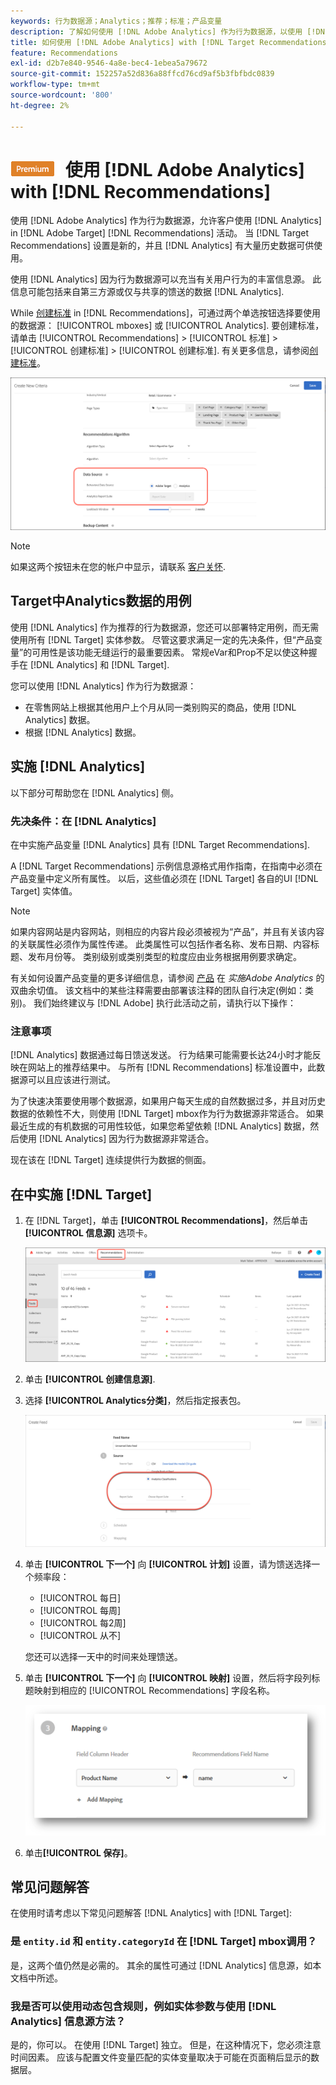 ```yaml
---
keywords: 行为数据源；Analytics；推荐；标准；产品变量
description: 了解如何使用 [!DNL Adobe Analytics] 作为行为数据源，以使用 [!DNL Analytics] in [!DNL Target Recommendations].
title: 如何使用 [!DNL Adobe Analytics] with [!DNL Target Recommendations]?
feature: Recommendations
exl-id: d2b7e840-9546-4a8e-bec4-1ebea5a79672
source-git-commit: 152257a52d836a88ffcd76cd9af5b3fbfbdc0839
workflow-type: tm+mt
source-wordcount: '800'
ht-degree: 2%

---
```


# ![PREMIUM](/help/main/assets/premium.png) 使用 [!DNL Adobe Analytics] with [!DNL Recommendations]

使用 [!DNL Adobe Analytics] 作为行为数据源，允许客户使用 [!DNL Analytics] in [!DNL Adobe Target] [!DNL Recommendations] 活动。 当 [!DNL Target Recommendations] 设置是新的，并且 [!DNL Analytics] 有大量历史数据可供使用。

使用 [!DNL Analytics] 因为行为数据源可以充当有关用户行为的丰富信息源。 此信息可能包括来自第三方源或仅与共享的馈送的数据 [!DNL Analytics].

While [创建标准](/help/main/c-recommendations/c-algorithms/create-new-algorithm.md) in [!DNL Recommendations]，可通过两个单选按钮选择要使用的数据源： [!UICONTROL mboxes] 或 [!UICONTROL Analytics]. 要创建标准，请单击 [!UICONTROL Recommendations] > [!UICONTROL 标准] > [!UICONTROL 创建标准] > [!UICONTROL 创建标准]. 有关更多信息，请参阅[创建标准](/help/main/c-recommendations/c-algorithms/create-new-algorithm.md)。

![行为数据源按钮](assets/behavioral-data-source.png)

>[!NOTE]
>
>如果这两个按钮未在您的帐户中显示，请联系 [客户关怀](/help/main/cmp-resources-and-contact-information.md#reference_ACA3391A00EF467B87930A450050077C).

## Target中Analytics数据的用例

使用 [!DNL Analytics] 作为推荐的行为数据源，您还可以部署特定用例，而无需使用所有 [!DNL Target] 实体参数。 尽管这要求满足一定的先决条件，但“产品变量”的可用性是该功能无缝运行的最重要因素。 常规eVar和Prop不足以使这种握手在 [!DNL Analytics] 和 [!DNL Target].

您可以使用 [!DNL Analytics] 作为行为数据源：

* 在零售网站上根据其他用户上个月从同一类别购买的商品，使用 [!DNL Analytics] 数据。
* 根据 [!DNL Analytics] 数据。

## 实施 [!DNL Analytics]

以下部分可帮助您在 [!DNL Analytics] 侧。

### 先决条件：在 [!DNL Analytics]

在中实施产品变量 [!DNL Analytics] 具有 [!DNL Target Recommendations].

A [!DNL Target Recommendations] 示例信息源格式用作指南，在指南中必须在产品变量中定义所有属性。 以后，这些值必须在 [!DNL Target] 各自的UI [!DNL Target] 实体值。

>[!NOTE]
>
>如果内容网站是内容网站，则相应的内容片段必须被视为“产品”，并且有关该内容的关联属性必须作为属性传递。 此类属性可以包括作者名称、发布日期、内容标题、发布月份等。 类别级别或类别类型的粒度应由业务根据用例要求确定。

有关如何设置产品变量的更多详细信息，请参阅 [产品](https://experienceleague.adobe.com/docs/analytics/implementation/vars/page-vars/products.html) 在 *实施Adobe Analytics* 的双曲余切值。 该文档中的某些注释需要由部署该注释的团队自行决定(例如：类别)。 我们始终建议与 [!DNL Adobe] 执行此活动之前，请执行以下操作：

### 注意事项

[!DNL Analytics] 数据通过每日馈送发送。 行为结果可能需要长达24小时才能反映在网站上的推荐结果中。 与所有 [!DNL Recommendations] 标准设置中，此数据源可以且应该进行测试。

为了快速决策要使用哪个数据源，如果用户每天生成的自然数据过多，并且对历史数据的依赖性不大，则使用 [!DNL Target] mbox作为行为数据源非常适合。 如果最近生成的有机数据的可用性较低，如果您希望依赖 [!DNL Analytics] 数据，然后使用 [!DNL Analytics] 因为行为数据源非常适合。

现在该在 [!DNL Target] 连续提供行为数据的侧面。

## 在中实施 [!DNL Target]

1. 在 [!DNL Target]，单击 **[!UICONTROL Recommendations]**，然后单击 **[!UICONTROL 信息源]** 选项卡。

   ![信息源](/help/main/c-recommendations/c-algorithms/assets/feeds-tab.png)

1. 单击 **[!UICONTROL 创建信息源]**.

1. 选择 **[!UICONTROL Analytics分类]**，然后指定报表包。

   ![Analytics分类选项](/help/main/c-recommendations/c-algorithms/assets/analytics-classifications.png)

1. 单击 **[!UICONTROL 下一个]** 向 **[!UICONTROL 计划]** 设置，请为馈送选择一个频率段：

   * [!UICONTROL 每日]
   * [!UICONTROL 每周]
   * [!UICONTROL 每2周]
   * [!UICONTROL 从不]

   您还可以选择一天中的时间来处理馈送。

1. 单击 **[!UICONTROL 下一个]** 向  **[!UICONTROL 映射]** 设置，然后将字段列标题映射到相应的 [!UICONTROL Recommendations] 字段名称。

   ![映射节](/help/main/c-recommendations/c-algorithms/assets/mapping.png)

1. 单击&#x200B;**[!UICONTROL 保存]**。

## 常见问题解答

在使用时请考虑以下常见问题解答 [!DNL Analytics] with [!DNL Target]:

### 是 `entity.id` 和 `entity.categoryId` 在 [!DNL Target] mbox调用？

是，这两个值仍然是必需的。 其余的属性可通过 [!DNL Analytics] 信息源，如本文档中所述。

### 我是否可以使用动态包含规则，例如实体参数与使用 [!DNL Analytics] 信息源方法？

是的，你可以。 在使用 [!DNL Target] 独立。 但是，在这种情况下，您必须注意时间因素。 应该与配置文件变量匹配的实体变量取决于可能在页面稍后显示的数据层。
